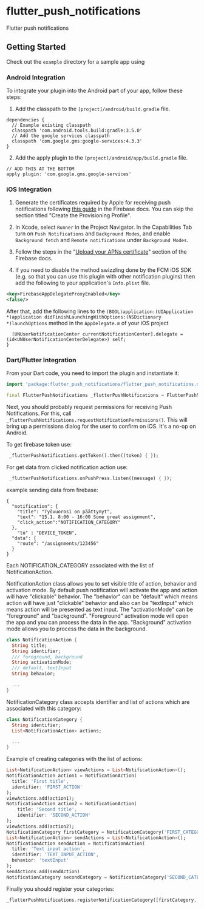 # flutter_push_notifications

Flutter push notifications

## Getting Started

Check out the `example` directory for a sample app using

### Android Integration

To integrate your plugin into the Android part of your app, follow these steps:

1. Add the classpath to the `[project]/android/build.gradle` file.
```
dependencies {
  // Example existing classpath
  classpath 'com.android.tools.build:gradle:3.5.0'
  // Add the google services classpath
  classpath 'com.google.gms:google-services:4.3.3'
}
```
2. Add the apply plugin to the `[project]/android/app/build.gradle` file.
```
// ADD THIS AT THE BOTTOM
apply plugin: 'com.google.gms.google-services'
```

### iOS Integration
1. Generate the certificates required by Apple for receiving push notifications following [this guide](https://firebase.google.com/docs/cloud-messaging/ios/certs) in the Firebase docs. You can skip the section titled "Create the Provisioning Profile".

2. In Xcode, select `Runner` in the Project Navigator. In the Capabilities Tab turn on `Push Notifications` and `Background Modes`, and enable `Background fetch` and `Remote notifications` under `Background Modes`.

3. Follow the steps in the "[Upload your APNs certificate](https://firebase.google.com/docs/cloud-messaging/ios/client#upload_your_apns_certificate)" section of the Firebase docs.

4. If you need to disable the method swizzling done by the FCM iOS SDK (e.g. so that you can use this plugin with other notification plugins) then add the following to your application's `Info.plist` file.

```xml
<key>FirebaseAppDelegateProxyEnabled</key>
<false/>
```
After that, add the following lines to the `(BOOL)application:(UIApplication *)application didFinishLaunchingWithOptions:(NSDictionary *)launchOptions`
method in the `AppDelegate.m` of your iOS project

```if (@available(iOS 10.0, *)) {
  [UNUserNotificationCenter currentNotificationCenter].delegate = (id<UNUserNotificationCenterDelegate>) self;
}
```

### Dart/Flutter Integration

From your Dart code, you need to import the plugin and instantiate it:

```dart
import 'package:flutter_push_notifications/flutter_push_notifications.dart';

final FlutterPushNotifications _flutterPushNotifications = FlutterPushNotifications();
```

Next, you should probably request permissions for receiving Push Notifications. For this, call `_flutterPushNotifications.requestNotificationPermissions()`. This will bring up a permissions dialog for the user to confirm on iOS. It's a no-op on Android.

To get firebase token use:
```dart
 _flutterPushNotifications.getToken().then((token) { });
```

For get data from clicked notification action use:
```dart
 _flutterPushNotifications.onPushPress.listen((message) { });
```

example sending data from firebase:
```shell
{ 
  "notification": {
    "title": "Työvuorosi on päättynyt",
    "text": "15.1. 8:00 - 16:00 Some great assignment",
    "click_action":"NOTIFICATION_CATEGORY"
  },
	"to" : "DEVICE_TOKEN",
  "data": {
    "route": "/assignments/123456"
  }
}
```

Each NOTIFICATION_CATEGORY associated with the list of NotificationAction.

NotificationAction class allows you to set visible title of action, behavior and activation mode.
By default push notification will activate the app and action will have "clickable" behavior.
The "behavior" can be "default" which means action will have just "clickable" behavior and also can be "textInput" which means action will be presented as text input.
The "activationMode" can be "foreground" and "background". "Foreground" activation mode will open the app and you can process the data in the app. "Background" activation mode allows you to process the data in the background.
```dart
class NotificationAction {
  String title;
  String identifier;
  /// foreground, background
  String activationMode;
  /// default, textInput
  String behavior;

  ...
}
```

NotificationCategory class accepts identifier and list of actions which are associated with this category:
```dart
class NotificationCategory {
  String identifier;
  List<NotificationAction> actions;

  ...
}
```

Example of creating categories with the list of actions:
```dart
List<NotificationAction> viewActions = List<NotificationAction>();
NotificationAction action1 = NotificationAction(
  title: 'First title',
  identifier: 'FIRST_ACTION'
);
viewActions.add(action1);
NotificationAction action2 = NotificationAction(
    title: 'Second title',
    identifier: 'SECOND_ACTION'
);
viewActions.add(action2);
NotificationCategory firstCategory = NotificationCategory('FIRST_CATEGORY', viewActions);
List<NotificationAction> sendActions = List<NotificationAction>();
NotificationAction sendAction = NotificationAction(
  title: 'Text input action',
  identifier: 'TEXT_INPUT_ACTION',
  behavior: 'textInput'
);
sendActions.add(sendAction)
NotificationCategory secondCategory = NotificationCategory('SECOND_CATEGORY', sendActions);
```
Finally you should register your categories:
```dart
_flutterPushNotifications.registerNotificationCategory([firstCategory, secondCategory]);
```